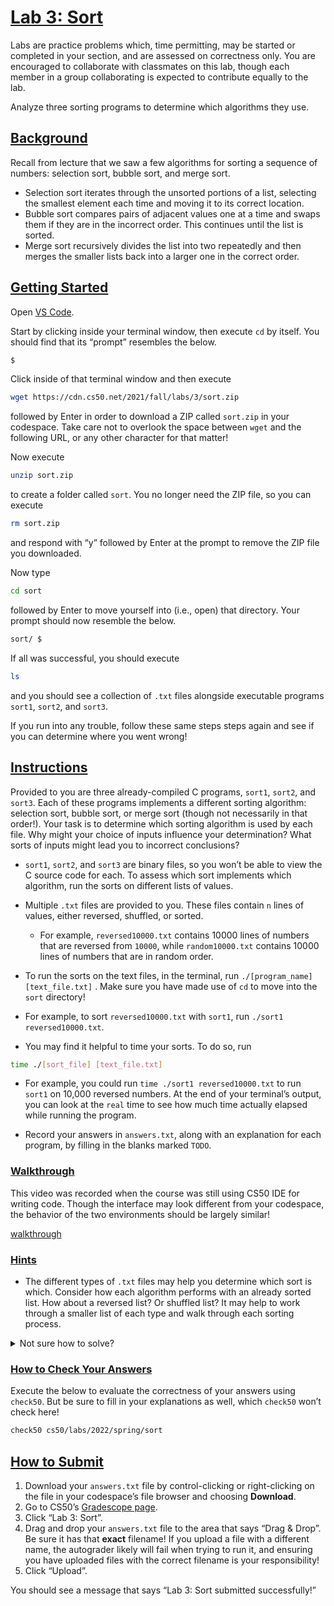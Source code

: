 # [Lab 3: Sort](https://cs50.harvard.edu/college/2022/spring/labs/3/#lab-3-sort)

Labs are practice problems which, time permitting, may be started or  completed in your section, and are assessed on correctness only. You are encouraged to collaborate with classmates on this lab, though each  member in a group collaborating is expected to contribute equally to the lab.

Analyze three sorting programs to determine which algorithms they use.



## [Background](https://cs50.harvard.edu/college/2022/spring/labs/3/#background)

Recall from lecture that we saw a few algorithms for sorting a sequence of numbers: selection sort, bubble sort, and merge sort.

- Selection sort iterates through the unsorted portions of a list, selecting the  smallest element each time and moving it to its correct location.
- Bubble sort compares pairs of adjacent values one at a time and swaps them if  they are in the incorrect order. This continues until the list is  sorted.
- Merge sort recursively divides the list into two repeatedly and then merges  the smaller lists back into a larger one in the correct order.



## [Getting Started](https://cs50.harvard.edu/college/2022/spring/labs/3/#getting-started)

Open [VS Code](https://code.cs50.io/).

Start by clicking inside your terminal window, then execute `cd` by itself. You should find that its “prompt” resembles the below.

```bash
$
```

Click inside of that terminal window and then execute

```bash
wget https://cdn.cs50.net/2021/fall/labs/3/sort.zip
```

followed by Enter in order to download a ZIP called `sort.zip` in your codespace. Take care not to overlook the space between `wget` and the following URL, or any other character for that matter!

Now execute

```bash
unzip sort.zip
```

to create a folder called `sort`. You no longer need the ZIP file, so you can execute

```bash
rm sort.zip
```

and respond with “y” followed by Enter at the prompt to remove the ZIP file you downloaded.

Now type

```bash
cd sort
```

followed by Enter to move yourself into (i.e., open) that directory. Your prompt should now resemble the below.

```bash
sort/ $
```

If all was successful, you should execute

```bash
ls
```

and you should see a collection of `.txt` files alongside executable programs `sort1`, `sort2`, and `sort3`.

If you run into any trouble, follow these same steps steps again and see if you can determine where you went wrong!



## [Instructions](https://cs50.harvard.edu/college/2022/spring/labs/3/#instructions)

Provided to you are three already-compiled C programs, `sort1`, `sort2`, and `sort3`. Each of these programs implements a different sorting algorithm:  selection sort, bubble sort, or merge sort (though not necessarily in  that order!). Your task is to determine which sorting algorithm is used  by each file. Why might your choice of inputs influence your  determination? What sorts of inputs might lead you to incorrect  conclusions?

- `sort1`, `sort2`, and `sort3` are binary files, so you won’t be able to view the C source code for  each. To assess which sort implements which algorithm, run the sorts on  different lists of values.

- Multiple   `.txt`  files are provided to you. These files contain `n`  lines of values, either reversed, shuffled, or sorted. 

  - For example, `reversed10000.txt` contains 10000 lines of numbers that are reversed from `10000`, while `random10000.txt` contains 10000 lines of numbers that are in random order.

-   To run the sorts on the text files, in the terminal, run `./[program_name] [text_file.txt]` . Make sure you have made use of `cd`  to move into the `sort`  directory!    

  - For example, to sort `reversed10000.txt` with `sort1`, run `./sort1 reversed10000.txt`.

-   You may find it helpful to time your sorts. To do so, run 

  ```bash
  time ./[sort_file] [text_file.txt]
  ```

  - For example, you could run `time ./sort1 reversed10000.txt` to run `sort1` on 10,000 reversed numbers. At the end of your terminal’s output, you can look at the `real` time to see how much time actually elapsed while running the program.

- Record your answers in `answers.txt`, along with an explanation for each program, by filling in the blanks marked `TODO`.



### [Walkthrough](https://cs50.harvard.edu/college/2022/spring/labs/3/#walkthrough)

This video was recorded when the course was still using CS50 IDE for writing code. Though the interface may look different from your codespace, the  behavior of the two environments should be largely similar!

[walkthrough](https://video.cs50.io/-Bhxxw6JKKY)

### [Hints](https://cs50.harvard.edu/college/2022/spring/labs/3/#hints)

- The different types of `.txt` files may help you determine which sort is which. Consider how each  algorithm performs with an already sorted list. How about a reversed  list? Or shuffled list? It may help to work through a smaller list of  each type and walk through each sorting process.

<details><summary>Not sure how to solve?</summary>

[help](https://youtu.be/uOYhrBs37j0)

</details>

### [How to Check Your Answers](https://cs50.harvard.edu/college/2022/spring/labs/3/#how-to-check-your-answers)

Execute the below to evaluate the correctness of your answers using `check50`. But be sure to fill in your explanations as well, which `check50` won’t check here!

```bash
check50 cs50/labs/2022/spring/sort
```

## [How to Submit](https://cs50.harvard.edu/college/2022/spring/labs/3/#how-to-submit)

1. Download your `answers.txt` file by control-clicking or right-clicking on the file in your codespace’s file browser and choosing **Download**.
2. Go to CS50’s [Gradescope page](https://www.gradescope.com/courses/336119).
3. Click “Lab 3: Sort”.
4. Drag and drop your `answers.txt` file to the area that says “Drag & Drop”. Be sure it has that **exact** filename! If you upload a file with a different name, the autograder  likely will fail when trying to run it, and ensuring you have uploaded  files with the correct filename is your responsibility!
5. Click “Upload”.

You should see a message that says “Lab 3: Sort submitted successfully!”